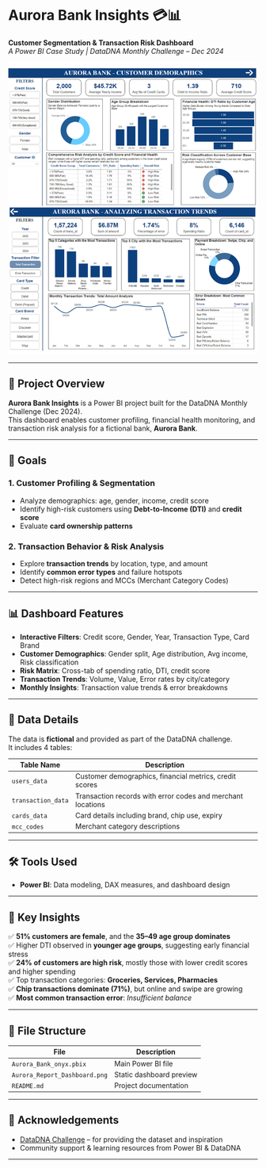 # Aurora Bank Insights 💳📊  
**Customer Segmentation & Transaction Risk Dashboard**  
*A Power BI Case Study | DataDNA Monthly Challenge – Dec 2024*

![Aurora Bank Dashboard](./Aurora_Report_Dashboard.png)

---

## 🧠 Project Overview

**Aurora Bank Insights** is a Power BI project built for the DataDNA Monthly Challenge (Dec 2024).  
This dashboard enables customer profiling, financial health monitoring, and transaction risk analysis for a fictional bank, **Aurora Bank**.

---

## 🎯 Goals

### 1. Customer Profiling & Segmentation
- Analyze demographics: age, gender, income, credit score
- Identify high-risk customers using **Debt-to-Income (DTI)** and **credit score**
- Evaluate **card ownership patterns**

### 2. Transaction Behavior & Risk Analysis
- Explore **transaction trends** by location, type, and amount
- Identify **common error types** and failure hotspots
- Detect high-risk regions and MCCs (Merchant Category Codes)

---

## 📊 Dashboard Features

- **Interactive Filters**: Credit score, Gender, Year, Transaction Type, Card Brand
- **Customer Demographics**: Gender split, Age distribution, Avg income, Risk classification
- **Risk Matrix**: Cross-tab of spending ratio, DTI, credit score
- **Transaction Trends**: Volume, Value, Error rates by city/category
- **Monthly Insights**: Transaction value trends & error breakdowns

---

## 📂 Data Details

The data is **fictional** and provided as part of the DataDNA challenge.  
It includes 4 tables:

| Table Name       | Description |
|------------------|-------------|
| `users_data`     | Customer demographics, financial metrics, credit scores |
| `transaction_data` | Transaction records with error codes and merchant locations |
| `cards_data`     | Card details including brand, chip use, expiry |
| `mcc_codes`      | Merchant category descriptions |

---

## 🛠️ Tools Used
- **Power BI**: Data modeling, DAX measures, and dashboard design

---

## 🧾 Key Insights

✅ **51% customers are female**, and the **35–49 age group dominates**  
✅ Higher DTI observed in **younger age groups**, suggesting early financial stress  
✅ **24% of customers are high risk**, mostly those with lower credit scores and higher spending  
✅ Top transaction categories: **Groceries, Services, Pharmacies**  
✅ **Chip transactions dominate (71%)**, but online and swipe are growing  
✅ **Most common transaction error**: *Insufficient balance*

---

## 📁 File Structure

| File | Description |
|------|-------------|
| `Aurora_Bank_onyx.pbix` | Main Power BI file |
| `Aurora_Report_Dashboard.png` | Static dashboard preview |
| `README.md` | Project documentation |

---

## 🤝 Acknowledgements

- [DataDNA Challenge](https://www.enterprisedna.co/datadna-showcase/) – for providing the dataset and inspiration
- Community support & learning resources from Power BI & DataDNA

---


